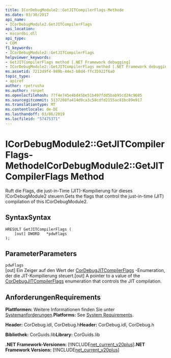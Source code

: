 ```yaml
---
title: ICorDebugModule2::GetJITCompilerFlags-Methode
ms.date: 03/30/2017
api_name:
- ICorDebugModule2.GetJITCompilerFlags
api_location:
- mscordbi.dll
api_type:
- COM
f1_keywords:
- ICorDebugModule2::GetJITCompilerFlags
helpviewer_keywords:
- GetJITCompilerFlags method [.NET Framework debugging]
- ICorDebugModule2::GetJITCompilerFlags method [.NET Framework debugging]
ms.assetid: 7212d9f4-989b-44e3-b8d4-ffc35922f6a0
topic_type:
- apiref
author: rpetrusha
ms.author: ronpet
ms.openlocfilehash: 77f4e745e4bd45be51b497fdd5bab95cd24c9685
ms.sourcegitcommit: 5137208fa414d9ca3c58cdfd2155ac81bc89e917
ms.translationtype: MT
ms.contentlocale: de-DE
ms.lasthandoff: 03/06/2019
ms.locfileid: "57475371"
---
```

# <a name="icordebugmodule2getjitcompilerflags-method"></a><span data-ttu-id="e928a-102">ICorDebugModule2::GetJITCompilerFlags-Methode</span><span class="sxs-lookup"><span data-stu-id="e928a-102">ICorDebugModule2::GetJITCompilerFlags Method</span></span>
<span data-ttu-id="e928a-103">Ruft die Flags, die just-in-Time (JIT)-Kompilierung für dieses ICorDebugModule2 steuern.</span><span class="sxs-lookup"><span data-stu-id="e928a-103">Gets the flags that control the just-in-time (JIT) compilation of this ICorDebugModule2.</span></span>  
  
## <a name="syntax"></a><span data-ttu-id="e928a-104">Syntax</span><span class="sxs-lookup"><span data-stu-id="e928a-104">Syntax</span></span>  
  
```  
HRESULT GetJITCompilerFlags (  
    [out] DWORD   *pdwFlags  
);  
```  
  
## <a name="parameters"></a><span data-ttu-id="e928a-105">Parameter</span><span class="sxs-lookup"><span data-stu-id="e928a-105">Parameters</span></span>  
 `pdwFlags`  
 <span data-ttu-id="e928a-106">[out] Ein Zeiger auf den Wert der [CorDebugJITCompilerFlags](../../../../docs/framework/unmanaged-api/debugging/cordebugjitcompilerflags-enumeration.md) -Enumeration, der die JIT-Kompilierung steuert.</span><span class="sxs-lookup"><span data-stu-id="e928a-106">[out] A pointer to a value of the [CorDebugJITCompilerFlags](../../../../docs/framework/unmanaged-api/debugging/cordebugjitcompilerflags-enumeration.md) enumeration that controls the JIT compilation.</span></span>  
  
## <a name="requirements"></a><span data-ttu-id="e928a-107">Anforderungen</span><span class="sxs-lookup"><span data-stu-id="e928a-107">Requirements</span></span>  
 <span data-ttu-id="e928a-108">**Plattformen:** Weitere Informationen finden Sie unter [Systemanforderungen](../../../../docs/framework/get-started/system-requirements.md).</span><span class="sxs-lookup"><span data-stu-id="e928a-108">**Platforms:** See [System Requirements](../../../../docs/framework/get-started/system-requirements.md).</span></span>  
  
 <span data-ttu-id="e928a-109">**Header:** CorDebug.idl, CorDebug.h</span><span class="sxs-lookup"><span data-stu-id="e928a-109">**Header:** CorDebug.idl, CorDebug.h</span></span>  
  
 <span data-ttu-id="e928a-110">**Bibliothek:** CorGuids.lib</span><span class="sxs-lookup"><span data-stu-id="e928a-110">**Library:** CorGuids.lib</span></span>  
  
 <span data-ttu-id="e928a-111">**.NET Framework-Versionen:** [!INCLUDE[net_current_v20plus](../../../../includes/net-current-v20plus-md.md)]</span><span class="sxs-lookup"><span data-stu-id="e928a-111">**.NET Framework Versions:** [!INCLUDE[net_current_v20plus](../../../../includes/net-current-v20plus-md.md)]</span></span>
